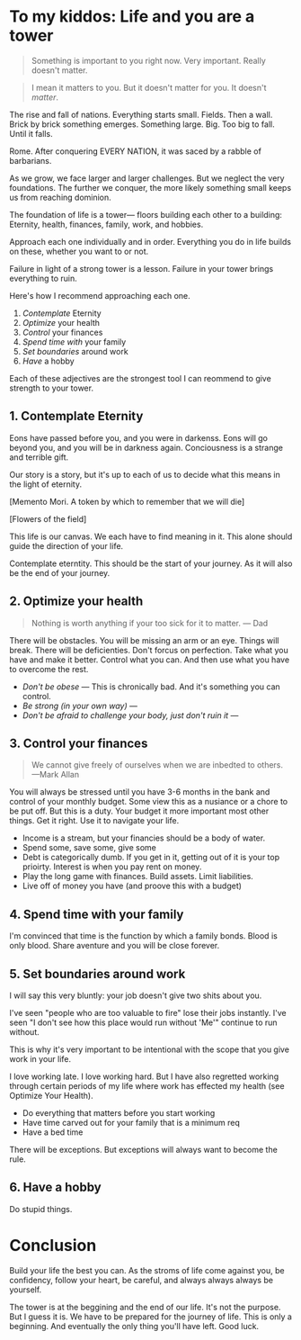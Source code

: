 # To my kiddos: Life and you are a tower

> Something is important to you right now. Very important. Really doesn't matter.

> I mean it matters to you. But it doesn't matter for you. It doesn't _matter_.

The rise and fall of nations. Everything starts small. Fields. Then a wall. Brick by brick something emerges. Something large. Big. Too big to fall. Until it falls.

Rome. After conquering EVERY NATION, it was saced by a rabble of barbarians.

As we grow, we face larger and larger challenges. But we neglect the very foundations. The further we conquer, the more likely something small keeps us from reaching dominion.

The foundation of life is a tower— floors building each other to a building: Eternity, health, finances, family, work, and hobbies.

Approach each one individually and in order. Everything you do in life builds on these, whether you want to or not.

Failure in light of a strong tower is a lesson. Failure in your tower brings everything to ruin.

Here's how I recommend approaching each one.

1. _Contemplate_ Eternity
2. _Optimize_ your health
3. _Control_ your finances
4. _Spend time with_ your family
5. _Set boundaries_ around work
6. _Have_ a hobby

Each of these adjectives are the strongest tool I can reommend to give strength to your tower.

## 1. Contemplate Eternity

Eons have passed before you, and you were in darkenss. Eons will go beyond you, and you will be in darkness again. Conciousness is a strange and terrible gift.

Our story is a story, but it's up to each of us to decide what this means in the light of eternity.

[Memento Mori. A token by which to remember that we will die]

[Flowers of the field]

This life is our canvas. We each have to find meaning in it. This alone should guide the direction of your life.

Contemplate eterntity. This should be the start of your journey. As it will also be the end of your journey.

## 2. Optimize your health

> Nothing is worth anything if your too sick for it to matter. — Dad

There will be obstacles. You will be missing an arm or an eye. Things will break. There will be deficienties. Don't forcus on perfection. Take what you have and make it better. Control what you can. And then use what you have to overcome the rest.

- _Don't be obese_ — This is chronically bad. And it's something you can control.
- _Be strong (in your own way)_ —
- _Don't be afraid to challenge your body, just don't ruin it_ —

## 3. Control your finances

> We cannot give freely of ourselves when we are inbedted to others. —Mark Allan

You will always be stressed until you have 3-6 months in the bank and control of your monthly budget. Some view this as a nusiance or a chore to be put off. But this is a duty. Your budget it more important most other things. Get it right. Use it to navigate your life.

- Income is a stream, but your financies should be a body of water.
- Spend some, save some, give some
- Debt is categorically dumb. If you get in it, getting out of it is your top prioirty. Interest is when you pay rent on money.
- Play the long game with finances. Build assets. Limit liabilities.
- Live off of money you have (and proove this with a budget)

## 4. Spend time with your family

I'm convinced that time is the function by which a family bonds. Blood is only blood. Share aventure and you will be close forever.

## 5. Set boundaries around work

I will say this very bluntly: your job doesn't give two shits about you.

I've seen "people who are too valuable to fire" lose their jobs instantly. I've seen "I don't see how this place would run without 'Me'" continue to run without.

This is why it's very important to be intentional with the scope that you give work in your life.

I love working late. I love working hard. But I have also regretted working through certain periods of my life where work has effected my health (see Optimize Your Health).

- Do everything that matters before you start working
- Have time carved out for your family that is a minimum req
- Have a bed time

There will be exceptions. But exceptions will always want to become the rule.

## 6. Have a hobby

Do stupid things.

# Conclusion

Build your life the best you can. As the stroms of life come against you, be confidency, follow your heart, be careful, and always always always be yourself.

The tower is at the beggining and the end of our life. It's not the purpose. But I guess it is. We have to be prepared for the journey of life. This is only a beginning. And eventually the only thing you'll have left. Good luck.
